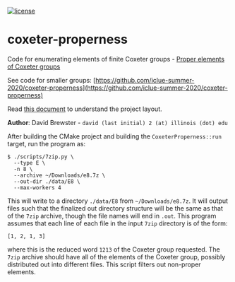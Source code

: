 [![license](https://img.shields.io/badge/license-MIT-green)](LICENSE)

# coxeter-properness

Code for enumerating elements of finite Coxeter groups - [Proper elements of Coxeter groups](https://arxiv.org/abs/2111.15105)

See code for smaller groups: [https://github.com/iclue-summer-2020/coxeter-properness](https://github.com/iclue-summer-2020/coxeter-properness)

Read [this document](https://cliutils.gitlab.io/modern-cmake/chapters/basics/structure.html) to understand the project
layout.

**Author**: David Brewster - `david (last initial) 2 (at) illinois (dot) edu`

After building the CMake project and building the `CoxeterProperness::run`
target, run the program as:
```
$ ./scripts/7zip.py \
  --type E \
  -n 8 \
  --archive ~/Downloads/e8.7z \
  --out-dir ./data/E8 \
  --max-workers 4
```
This will write to a directory `./data/E8` from `~/Downloads/e8.7z`.
It will output files such that the finalized out directory structure will be the
same as that of the `7zip` archive, though the file names will end in `.out`.
This program assumes that each line of each file in the input `7zip` directory
is of the form:
```
[1, 2, 1, 3]
```
where this is the reduced word `1213` of the Coxeter group requested.
The `7zip` archive should have all of the elements of the Coxeter group,
possibly distributed out into different files.
This script filters out non-proper elements.

